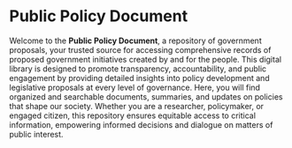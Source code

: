 # Public Policy Document

Welcome to the **Public Policy Document**, a repository of government proposals, your trusted source for accessing comprehensive records of proposed government initiatives created by and for the people. This digital library is designed to promote transparency, accountability, and public engagement by providing detailed insights into policy development and legislative proposals at every level of governance. Here, you will find organized and searchable documents, summaries, and updates on policies that shape our society. Whether you are a researcher, policymaker, or engaged citizen, this repository ensures equitable access to critical information, empowering informed decisions and dialogue on matters of public interest. 
